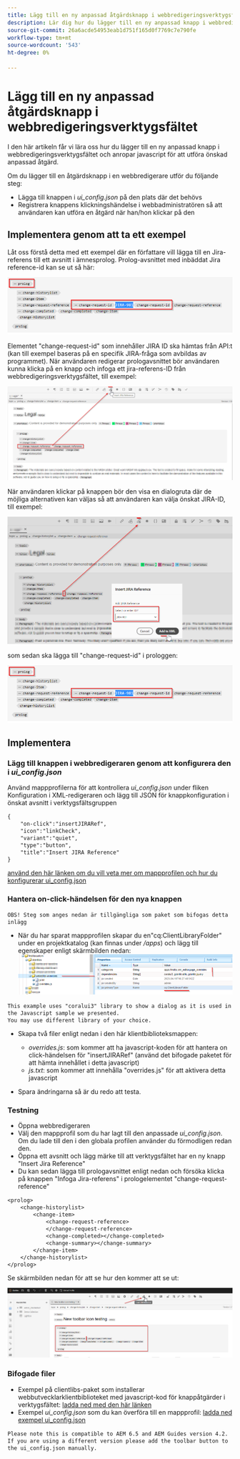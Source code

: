 ```yaml
---
title: Lägg till en ny anpassad åtgärdsknapp i webbredigeringsverktygsfältet
description: Lär dig hur du lägger till en ny anpassad knapp i webbredigeringsverktygsfältet och anropar javascript för att anpassa funktionen.
source-git-commit: 26a6acde54953eab1d751f165d0f7769c7e790fe
workflow-type: tm+mt
source-wordcount: '543'
ht-degree: 0%

---
```


# Lägg till en ny anpassad åtgärdsknapp i webbredigeringsverktygsfältet

I den här artikeln får vi lära oss hur du lägger till en ny anpassad knapp i webbredigeringsverktygsfältet och anropar javascript för att utföra önskad anpassad åtgärd.

Om du lägger till en åtgärdsknapp i en webbredigerare utför du följande steg:
- Lägga till knappen i *ui_config.json* på den plats där det behövs
- Registrera knappens klickningshändelse i webbadministratören så att användaren kan utföra en åtgärd när han/hon klickar på den


## Implementera genom att ta ett exempel

Låt oss förstå detta med ett exempel där en författare vill lägga till en Jira-referens till ett avsnitt i ämnesprolog. Prolog-avsnittet med inbäddat Jira reference-id kan se ut så här:

![Prologsektion med JIRA ID-referens](../../../assets/authoring/webeditor-add-customtoolbarbutton-prolog-sample.png)

Elementet &quot;change-request-id&quot; som innehåller JIRA ID ska hämtas från API:t (kan till exempel baseras på en specifik JIRA-fråga som avbildas av programmet). När användaren redigerar prologavsnittet bör användaren kunna klicka på en knapp och infoga ett jira-referens-ID från webbredigeringsverktygsfältet, till exempel:

![Prologsektion - lägg till JIRA-referens](../../../assets/authoring/webeditor-add-customtoolbarbutton-prolog-insertjirareference.png)

När användaren klickar på knappen bör den visa en dialogruta där de möjliga alternativen kan väljas så att användaren kan välja önskat JIRA-ID, till exempel:

![Avsnittet Profil lägger till dialogrutan JIRA ID](../../../assets/authoring/webeditor-add-customtoolbarbutton-prolog-insertjirareference-dialog.png)

som sedan ska lägga till &quot;change-request-id&quot; i prologgen:

![Prologsektion med JIRA ID-referens](../../../assets/authoring/webeditor-add-customtoolbarbutton-prolog-sample.png)



## Implementera


### Lägg till knappen i webbredigeraren genom att konfigurera den i *ui_config.json*

Använd mappprofilerna för att kontrollera *ui_config.json* under fliken Konfiguration i XML-redigeraren och lägg till JSON för knappkonfiguration i önskat avsnitt i verktygsfältsgruppen

```
{
    "on-click":"insertJIRARef",
    "icon":"linkCheck",
    "variant":"quiet",
    "type":"button",
    "title":"Insert JIRA Reference"
}
```

[använd den här länken om du vill veta mer om mappprofilen och hur du konfigurerar ui_config.json](https://experienceleague.adobe.com/docs/experience-manager-guides-learn/videos/advanced-user-guide/editor-configuration.html?lang=en)


### Hantera on-click-händelsen för den nya knappen

    OBS! Steg som anges nedan är tillgängliga som paket som bifogas detta inlägg


- När du har sparat mappprofilen skapar du en&quot;cq:ClientLibraryFolder&quot; under en projektkatalog (kan finnas under */apps*) och lägg till egenskaper enligt skärmbilden nedan:
   ![Klientbiblioteksinställningar för webbeditor](../../../assets/authoring/webeditor-add-customtoolbarbutton-clientlibrarysettings.png)

```
This example uses "coralui3" library to show a dialog as it is used in the Javascript sample we presented.
You may use different library of your choice.
```

- Skapa två filer enligt nedan i den här klientbiblioteksmappen:
   - *overrides.js*: som kommer att ha javascript-koden för att hantera on click-händelsen för &quot;insertJIRARef&quot; (använd det bifogade paketet för att hämta innehållet i detta javascript)
   - *js.txt*: som kommer att innehålla &quot;overrides.js&quot; för att aktivera detta javascript

- Spara ändringarna så är du redo att testa.


### Testning

- Öppna webbredigeraren
- Välj den mappprofil som du har lagt till den anpassade *ui_config.json*. Om du lade till den i den globala profilen använder du förmodligen redan den.
- Öppna ett avsnitt och lägg märke till att verktygsfältet har en ny knapp &quot;Insert Jira Reference&quot;
- Du kan sedan lägga till prologavsnittet enligt nedan och försöka klicka på knappen &quot;Infoga Jira-referens&quot; i prologelementet &quot;change-request-reference&quot;

```
<prolog>
    <change-historylist>
        <change-item>
            <change-request-reference>
            </change-request-reference>
            <change-completed></change-completed>
            <change-summary></change-summary>
        </change-item>
    </change-historylist>
</prolog>
```

Se skärmbilden nedan för att se hur den kommer att se ut:

![Testa ny knapp](../../../assets/authoring/webeditor-add-customtoolbarbutton-testing.png)


### Bifogade filer

- Exempel på clientlibs-paket som installerar webbutvecklarklientbiblioteket med javascript-kod för knappåtgärder i verktygsfältet: [ladda ned med den här länken](../../../assets/authoring/webeditor-addbuttonontoolbar-insertjira-clientlib.zip)
- Exempel *ui_config.json* som du kan överföra till en mappprofil: [ladda ned exempel ui_config.json](../../../assets/authoring/sample_ui_config_Guides4.2-InsertJiraReference.json)

```
Please note this is compatible to AEM 6.5 and AEM Guides version 4.2.
If you are using a different version please add the toolbar button to the ui_config.json manually.
```
